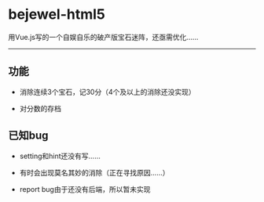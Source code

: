 # bejewel-html5

用Vue.js写的一个自娱自乐的破产版宝石迷阵，还亟需优化……

---

## 功能

- 消除连续3个宝石，记30分（4个及以上的消除还没实现）

- 对分数的存档

## 已知bug

- setting和hint还没有写……

- 有时会出现莫名其妙的消除（正在寻找原因……）

- report bug由于还没有后端，所以暂未实现